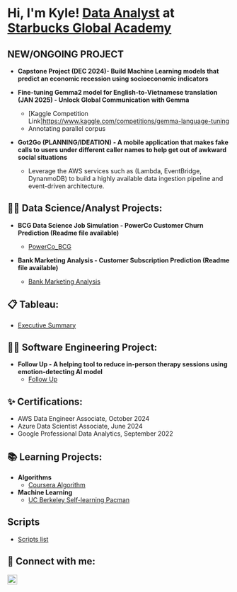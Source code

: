 <h1>Hi, I'm Kyle! <a href="https://www.linkedin.com/in/kiet-nguyen-2oo1/">Data Analyst</a> at <a href="https://www.starbucksglobalacademy.com/">Starbucks Global Academy</a></h1>

<h2>NEW/ONGOING PROJECT</h2>

- <b>Capstone Project (DEC 2024)- Build Machine Learning models that predict an economic recession using socioeconomic indicators</B>

- <b>Fine-tuning Gemma2 model for English-to-Vietnamese translation (JAN 2025) - Unlock Global Communication with Gemma</b>
  - [Kaggle Competition Link]https://www.kaggle.com/competitions/gemma-language-tuning
  - Annotating parallel corpus

- <b>Got2Go (PLANNING/IDEATION) - A mobile application that makes fake calls to users under different caller names to help get out of awkward social situations</b>
  - Leverage the AWS services such as (Lambda, EventBridge, DynanmoDB) to build a highly available data ingestion pipeline and event-driven architecture.

<h2>👨‍🏫 Data Science/Analyst Projects:</h2>

- <b>BCG Data Science Job Simulation - PowerCo Customer Churn Prediction (Readme file available)</b>
  - [PowerCo_BCG](https://github.com/KietKat/PowerCo_BCG/)

- <b>Bank Marketing Analysis - Customer Subscription Prediction (Readme file available)</b>
  - [Bank Marketing Analysis](https://github.com/KietKat/Bank_Marketing/)

<h2>📋 Tableau: </h2>

- [Executive Summary](https://public.tableau.com/app/profile/kiet.nguyen7930/viz/Executive_Summary_17179763644170/MonthlyExecutiveSummary)

<h2>👨‍💻 Software Engineering Project: </h2>

- <b>Follow Up - A helping tool to reduce in-person therapy sessions using emotion-detecting AI model</b>
  -  [Follow Up](https://devpost.com/software/f-upp)

<h2>✨ Certifications: </h2>

- AWS Data Engineer Associate, October 2024
- Azure Data Scientist Associate, June 2024
- Google Professional Data Analytics, September 2022

<h2>📚 Learning Projects: </h2>

- <b>Algorithms</b>
  - [Coursera Algorithm](https://github.com/KietKat/Coursera-Algorithm)
- <b>Machine Learning</b>
  - [UC Berkeley Self-learning Pacman](https://github.com/KietKat/Pacman-AI)

<h2> Scripts </h2>

- [Scripts list](https://github.com/KietKat/Scripts)  

<h2> 🤳 Connect with me:</h2>

[<img align="left" alt="LinkedIn" width="22px" src="https://cdn.jsdelivr.net/npm/simple-icons@v3/icons/linkedin.svg" />][Linkedin]

[Linkedin]: https://www.linkedin.com/in/kiet-nguyen-2oo1/

<!--
[<img align="left" alt="JYouTube" width="22px" src="https://cdn.jsdelivr.net/npm/simple-icons@v3/icons/youtube.svg" />][youtube]
[<img align="left" alt="Twitter" width="22px" src="https://cdn.jsdelivr.net/npm/simple-icons@v3/icons/twitter.svg" />][twitter]
[<img align="left" alt="Instagram" width="22px" src="https://cdn.jsdelivr.net/npm/simple-icons@v3/icons/instagram.svg" />][instagram]
**joshmadakor1/joshmadakor1** is a ✨ _special_ ✨ repository because its `README.md` (this file) appears on your GitHub profile.

Here are some ideas to get you started:

- 🔭 I’m currently working on ...
- 🌱 I’m currently learning ...
- 👯 I’m looking to collaborate on ...
- 🤔 I’m looking for help with ...
- 💬 Ask me about ...
- 📫 How to reach me: ...
- 😄 Pronouns: ...
- ⚡ Fun fact: ...
-->
